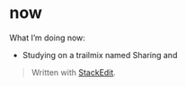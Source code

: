 # now

What I’m doing now:
* Studying on a trailmix named Sharing and 


> Written with [StackEdit](https://stackedit.io/).
<!--stackedit_data:
eyJoaXN0b3J5IjpbLTM1MDExNTc1OF19
-->